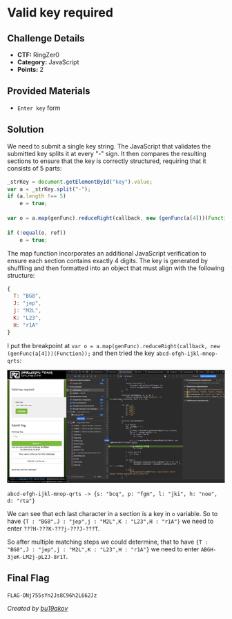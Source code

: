 # Valid key required

## Challenge Details 

- **CTF:** RingZer0
- **Category:** JavaScript
- **Points:** 2

## Provided Materials

- `Enter key` form

## Solution

We need to submit a single key string. The JavaScript that validates the submitted key splits it at every "-" sign. It then compares the resulting sections to ensure that the key is correctly structured, requiring that it consists of 5 parts:

```js
_strKey = document.getElementById("key").value;
var a = _strKey.split("-");
if (a.length !== 5)
    e = true;

var o = a.map(genFunc).reduceRight(callback, new (genFunc(a[4]))(Function));

if (!equal(o, ref))
    e = true;
```

The map function incorporates an additional JavaScript verification to ensure each section contains exactly 4 digits. The key is generated by shuffling and then formatted into an object that must align with the following structure:

```js
{
  T: "BG8",
  J: "jep",
  j: "M2L",
  K: "L23",
  H: "r1A"
}
```

I put the breakpoint at `var o = a.map(genFunc).reduceRight(callback, new (genFunc(a[4]))(Function));` and then tried the key `abcd-efgh-ijkl-mnop-qrts`:

![break](./break.jpg)

```
abcd-efgh-ijkl-mnop-qrts -> {s: "bcq", p: "fgm", l: "jki", h: "noe", d: "rta"}
```

We can see that ech last character in a section is a key in `o` variable. So to have `{T : "BG8",J : "jep",j : "M2L",K : "L23",H : "r1A"}` we need to enter `???H-???K-???j-???J-???T`.

So after multiple matching steps we could determine, that to have `{T : "BG8",J : "jep",j : "M2L",K : "L23",H : "r1A"}` we need to enter `ABGH-3jeK-LM2j-pL2J-8r1T`.

## Final Flag

`FLAG-ONj755sYn2Js8C96h2L662Jz`

*Created by [bu19akov](https://github.com/bu19akov)*
